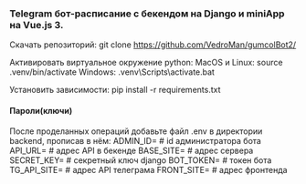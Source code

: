 ### Telegram бот-расписание c бекендом на Django и miniApp на Vue.js 3.

Скачать репозиторий:
git clone https://github.com/VedroMan/gumcolBot2/

Активировать виртуальное окружение python:
MacOS и Linux: source .venv/bin/activate
Windows: .venv\Scripts\activate.bat

Установить зависимости:
pip install -r requirements.txt

#### Пароли(ключи)

После проделанных операций добавьте файл .env в директории backend, прописав в нём:
ADMIN_ID= # id администратора бота
API_URL= # адрес API в бекенде
BASE_SITE= # адрес сервера
SECRET_KEY= # секретный ключ django
BOT_TOKEN= # токен бота
TG_API_SITE= # адрес API телеграма
FRONT_SITE= # адрес фронтенда

